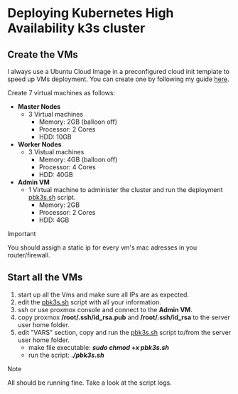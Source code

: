 # Deploying Kubernetes High Availability k3s cluster
## Create the VMs
I always use a Ubuntu Cloud Image in a preconfigured cloud init template to speed up VMs deployment. You can create one by following my guide [here](/Proxmox/cloud%20init%20VM%20template/README.md).

Create 7 virtual machines as follows:

+ **Master Nodes**
  + 3 Virtual machines
    + Memory:     2GB (balloon off)
    + Processor:  2 Cores
    + HDD:        10GB
+ **Worker Nodes**
  + 3 Vistual machines
    + Memory:     4GB (balloon off)
    + Processor:  4 Cores
    + HDD:        40GB
+ **Admin VM**
  + 1 Virtual machine to administer the cluster and run the deployment [pbk3s.sh](/Proxmox/Kubernetes%20HA%20k3s%20cluster/pbk3s.sh) script.
    + Memory:     2GB
    + Processor:  2 Cores
    + HDD:        4GB

> [!IMPORTANT]
> You should assigh a static ip for every vm's mac adresses in you router/firewall.

## Start all the VMs
1. start up all the Vms and make sure all IPs are as expected.
2. edit the [pbk3s.sh](/Proxmox/Kubernetes%20HA%20k3s%20cluster/pbk3s.sh) script with all your information.
3. ssh or use proxmox console and connect to the **Admin VM**.
4. copy proxmox **/root/.ssh/id_rsa.pub** and **/root/.ssh/id_rsa** to the server user home folder.
5. edit "VARS" section, copy and run the [pbk3s.sh](/Proxmox/Kubernetes%20HA%20k3s%20cluster/pbk3s.sh) script to/from the server user home folder.
   + make file executable: ***sudo chmod +x pbk3s.sh***
   + run the script: ***./pbk3s.sh***

> [!NOTE]
> All should be running fine. Take a look at the script logs.